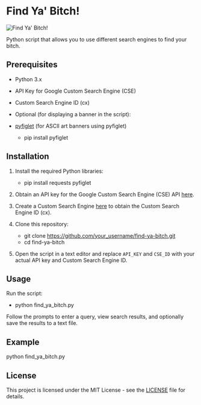 # Find Ya' Bitch! 

![Find Ya' Bitch!](banner.png)

Python script that allows you to use different search engines to find your bitch. 

## Prerequisites

- Python 3.x
- API Key for Google Custom Search Engine (CSE)
- Custom Search Engine ID (cx)

- Optional (for displaying a banner in the script):

- [pyfiglet](https://pypi.org/project/pyfiglet/) (for ASCII art banners using pyfiglet)

  - pip install pyfiglet

## Installation

1. Install the required Python libraries:

   - pip install requests pyfiglet

2. Obtain an API key for the Google Custom Search Engine (CSE) API [here](https://developers.google.com/custom-search/docs/tutorial/introduction).

3. Create a Custom Search Engine [here](https://cse.google.com/cse/) to obtain the Custom Search Engine ID (cx).

4. Clone this repository:
   - git clone https://github.com/your_username/find-ya-bitch.git
   - cd find-ya-bitch
   
5. Open the script in a text editor and replace `API_KEY` and `CSE_ID` with your actual API key and Custom Search Engine ID.

## Usage

Run the script:

- python find_ya_bitch.py

Follow the prompts to enter a query, view search results, and optionally save the results to a text file.

## Example

python find_ya_bitch.py

## License

This project is licensed under the MIT License - see the [LICENSE](LICENSE) file for details.
